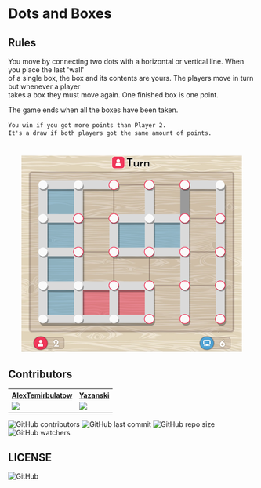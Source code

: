 # Dots and Boxes

## Rules
You move by connecting two dots with a horizontal or vertical line. When you place the last 'wall' <br>
of a single box, the box and its contents are yours. The players move in turn but whenever a player <br>
takes a box they must move again. One finished box is one point.

The game ends when all the boxes have been taken.

    You win if you got more points than Player 2.
    It's a draw if both players got the same amount of points.


#

<p align="center">
<img src="https://github.com/AlexTemirbulatow/de.htwg.se.DotsAndBoxes/blob/main/dotsandboexs.png" width="450" height="400" />

## Contributors
<table>
    <tr><th><a href="https://github.com/AlexTemirbulatow">AlexTemirbulatow</a></th><th><a href="https://github.com/Yazanski">Yazanski</a></th></tr>
    <tr><td><a href="https://git.io/streak-stats"><img src="https://streak-stats.demolab.com?user=AlexTemirbulatow&theme=dark"/></a></td><td><a href="https://git.io/streak-stats"><img src="https://streak-stats.demolab.com?user=Yazanski&theme=dark"/></a></td></tr>
</table>


<img alt="GitHub contributors" src="https://img.shields.io/github/contributors/AlexTemirbulatow/de.htwg.se.DotsAndBoxes"> <img alt="GitHub last commit" src="https://img.shields.io/github/last-commit/AlexTemirbulatow/de.htwg.se.DotsAndBoxes"> <img alt="GitHub repo size" src="https://img.shields.io/github/repo-size/AlexTemirbulatow/de.htwg.se.DotsAndBoxes"> <img alt="GitHub watchers" src="https://img.shields.io/github/watchers/AlexTemirbulatow/de.htwg.se.DotsAndBoxes?style=social">

## LICENSE
<img alt="GitHub" src="https://img.shields.io/github/license/AlexTemirbulatow/de.htwg.se.dotsandboxes">

